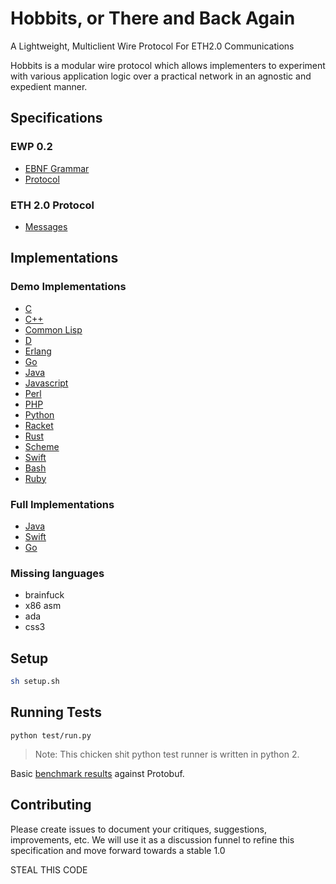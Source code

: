 # Hobbits, or There and Back Again

A Lightweight, Multiclient Wire Protocol For ETH2.0 Communications

Hobbits is a modular wire protocol which allows implementers to experiment with various application logic over a practical network in an agnostic and expedient manner.   

## Specifications

### EWP 0.2
 - [EBNF Grammar](/specs/Ethereum-Wire-Protocol-0.2.EBNF)
 - [Protocol](/specs/protocol.md)
 
### ETH 2.0 Protocol
 - [Messages](/specs/rpc-messages.md)

## Implementations

### Demo Implementations
 - [C](/parsers/c)
 - [C++](/parsers/cpp)
 - [Common Lisp](/parsers/clisp)
 - [D](/parsers/d)
 - [Erlang](/parsers/erlang)
 - [Go](/parsers/go)
 - [Java](/parsers/java)
 - [Javascript](/parsers/js)
 - [Perl](/parsers/perl)
 - [PHP](/parsers/php)
 - [Python](/parsers/python)
 - [Racket](/parsers/racket)
 - [Rust](/parsers/rs)
 - [Scheme](/parsers/scheme)
 - [Swift](/parsers/swift)
 - [Bash](/parsers/bash)
 - [Ruby](/parsers/ruby)

### Full Implementations
 - [Java](https://github.com/pegasyseng/artemis)
 - [Swift](https://github.com/yeeth/Hobbits.swift)
 - [Go](https://github.com/renaynay/go-hobbits)

### Missing languages
  * brainfuck
  * x86 asm
  * ada
  * css3

## Setup

```bash
sh setup.sh
```
 
## Running Tests

```
python test/run.py
```
> Note: This chicken shit python test runner is written in python 2.


Basic [benchmark results](https://gist.github.com/prestonvanloon/6663510164f967fa05553ead157cd5c1) against Protobuf. 

## Contributing

Please create issues to document your critiques, suggestions, improvements, etc. We will use it as a discussion funnel to refine this specification and move forward towards a stable 1.0

STEAL THIS CODE
